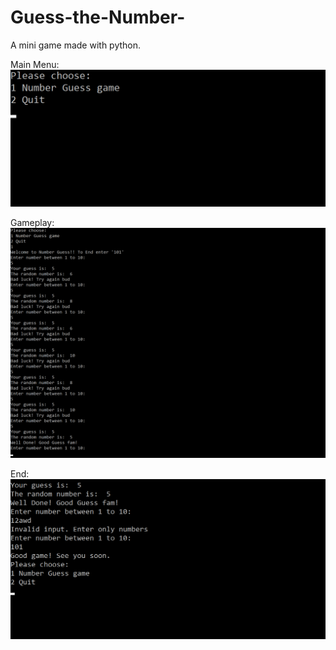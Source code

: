 # Guess-the-Number-
A mini game made with python.

Main Menu:
![alt text](https://github.com/rasheedali78624/Guess-the-Number-/blob/master/Mainmenu.png)

Gameplay:
![alt text](https://github.com/rasheedali78624/Guess-the-Number-/blob/master/gameplay.png)

End:
![alt text](https://github.com/rasheedali78624/Guess-the-Number-/blob/master/end.png)
